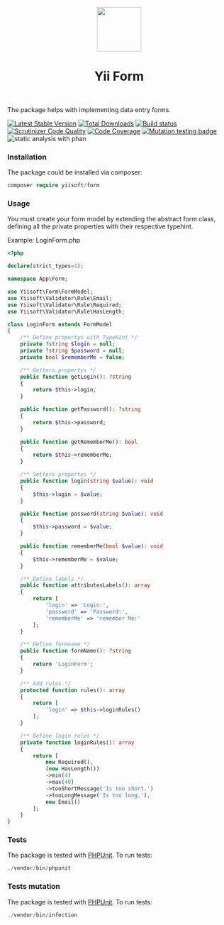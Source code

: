 <p align="center">
    <a href="https://github.com/yiisoft" target="_blank">
        <img src="https://github.com/yiisoft.png" height="100px">
    </a>
    <h1 align="center">Yii Form</h1>
    <br>
</p>

The package helps with implementing data entry forms.

[![Latest Stable Version](https://poser.pugx.org/yiisoft/form/v/stable.png)](https://packagist.org/packages/yiisoft/form)
[![Total Downloads](https://poser.pugx.org/yiisoft/form/downloads.png)](https://packagist.org/packages/yiisoft/form)
[![Build status](https://github.com/yiisoft/form/workflows/build/badge.svg)](https://github.com/yiisoft/form/actions)
[![Scrutinizer Code Quality](https://scrutinizer-ci.com/g/yiisoft/form/badges/quality-score.png?b=master)](https://scrutinizer-ci.com/g/yiisoft/form/?branch=master)
[![Code Coverage](https://scrutinizer-ci.com/g/yiisoft/form/badges/coverage.png?b=master)](https://scrutinizer-ci.com/g/yiisoft/form/?branch=master)
[![Mutation testing badge](https://img.shields.io/endpoint?style=flat&url=https%3A%2F%2Fbadge-api.stryker-mutator.io%2Fgithub.com%2Fyiisoft%2Fform%2Fmaster)](https://dashboard.stryker-mutator.io/reports/github.com/yiisoft/form/master)
![static analysis with phan](https://github.com/yiisoft/form/workflows/static%20analysis%20with%20phan/badge.svg)

### Installation

The package could be installed via composer:

```php
composer require yiisoft/form
```

### Usage

You must create your form model by extending the abstract form class, defining all the private properties with their
respective typehint.

Example: LoginForm.php

```php
<?php

declare(strict_types=1);

namespace App\Form;

use Yiisoft\Form\FormModel;
use Yiisoft\Validator\Rule\Email;
use Yiisoft\Validator\Rule\Required;
use Yiisoft\Validator\Rule\HasLength;

class LoginForm extends FormModel
{
    /** Define propertys with TypeHint */
    private ?string $login = null;
    private ?string $password = null;
    private bool $rememberMe = false;

    /** Getters propertys */
    public function getLogin(): ?string
    {
        return $this->login;
    }

    public function getPassword(): ?string
    {
        return $this->password;
    }

    public function getRememberMe(): bool
    {
        return $this->rememberMe;
    }

    /** Setters propertys */
    public function login(string $value): void
    {
        $this->login = $value;
    }

    public function password(string $value): void
    {
        $this->password = $value;
    }

    public function rememberMe(bool $value): void
    {
        $this->rememberMe = $value;
    }

    /** Define labels */
    public function attributesLabels(): array
    {
        return [
            'login' => 'Login:',
            'password' => 'Password:',
            'rememberMe' => 'remember Me:'
        ];
    }

    /** Define formname */
    public function formName(): ?string
    {
        return 'LoginForm';
    }

    /** Add rules */
    protected function rules(): array
    {
        return [
            'login' => $this->loginRules()
        ];
    }

    /** Define login rules */
    private function loginRules(): array
    {
        return [
            new Required(),
            (new HasLength())
            ->min(4)
            ->max(40)
            ->tooShortMessage('Is too short.')
            ->tooLongMessage('Is too long.'),
            new Email()
        ];
    }
}
```

### Tests

The package is tested with [PHPUnit](https://phpunit.de/). To run tests:

```php
./vendor/bin/phpunit
```

### Tests mutation

The package is tested with [PHPUnit](https://phpunit.de/). To run tests:

```php
./vendor/bin/infection
```
